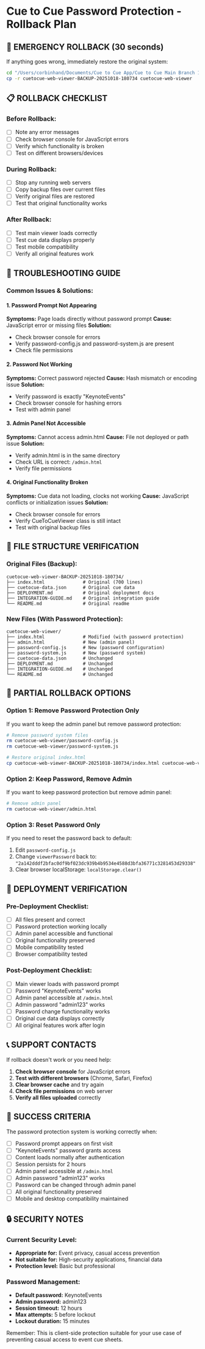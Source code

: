 # Cue to Cue Password Protection - Rollback Plan

## 🚨 EMERGENCY ROLLBACK (30 seconds)

If anything goes wrong, immediately restore the original system:

```bash
cd "/Users/corbinhand/Documents/Cue to Cue App/Cue to Cue Main Branch 1"
cp -r cuetocue-web-viewer-BACKUP-20251018-180734 cuetocue-web-viewer
```

## 📋 ROLLBACK CHECKLIST

### Before Rollback:
- [ ] Note any error messages
- [ ] Check browser console for JavaScript errors
- [ ] Verify which functionality is broken
- [ ] Test on different browsers/devices

### During Rollback:
- [ ] Stop any running web servers
- [ ] Copy backup files over current files
- [ ] Verify original files are restored
- [ ] Test that original functionality works

### After Rollback:
- [ ] Test main viewer loads correctly
- [ ] Test cue data displays properly
- [ ] Test mobile compatibility
- [ ] Verify all original features work

## 🔧 TROUBLESHOOTING GUIDE

### Common Issues & Solutions:

#### 1. Password Prompt Not Appearing
**Symptoms:** Page loads directly without password prompt
**Cause:** JavaScript error or missing files
**Solution:** 
- Check browser console for errors
- Verify password-config.js and password-system.js are present
- Check file permissions

#### 2. Password Not Working
**Symptoms:** Correct password rejected
**Cause:** Hash mismatch or encoding issue
**Solution:**
- Verify password is exactly "KeynoteEvents"
- Check browser console for hashing errors
- Test with admin panel

#### 3. Admin Panel Not Accessible
**Symptoms:** Cannot access admin.html
**Cause:** File not deployed or path issue
**Solution:**
- Verify admin.html is in the same directory
- Check URL is correct: `/admin.html`
- Verify file permissions

#### 4. Original Functionality Broken
**Symptoms:** Cue data not loading, clocks not working
**Cause:** JavaScript conflicts or initialization issues
**Solution:**
- Check browser console for errors
- Verify CueToCueViewer class is still intact
- Test with original backup files

## 📁 FILE STRUCTURE VERIFICATION

### Original Files (Backup):
```
cuetocue-web-viewer-BACKUP-20251018-180734/
├── index.html              # Original (700 lines)
├── cuetocue-data.json      # Original cue data
├── DEPLOYMENT.md           # Original deployment docs
├── INTEGRATION-GUIDE.md    # Original integration guide
└── README.md               # Original readme
```

### New Files (With Password Protection):
```
cuetocue-web-viewer/
├── index.html              # Modified (with password protection)
├── admin.html              # New (admin panel)
├── password-config.js      # New (password configuration)
├── password-system.js      # New (password system)
├── cuetocue-data.json      # Unchanged
├── DEPLOYMENT.md           # Unchanged
├── INTEGRATION-GUIDE.md    # Unchanged
└── README.md               # Unchanged
```

## 🔄 PARTIAL ROLLBACK OPTIONS

### Option 1: Remove Password Protection Only
If you want to keep the admin panel but remove password protection:

```bash
# Remove password system files
rm cuetocue-web-viewer/password-config.js
rm cuetocue-web-viewer/password-system.js

# Restore original index.html
cp cuetocue-web-viewer-BACKUP-20251018-180734/index.html cuetocue-web-viewer/index.html
```

### Option 2: Keep Password, Remove Admin
If you want to keep password protection but remove admin panel:

```bash
# Remove admin panel
rm cuetocue-web-viewer/admin.html
```

### Option 3: Reset Password Only
If you need to reset the password back to default:

1. Edit `password-config.js`
2. Change `viewerPassword` back to: `"2a142dddf2bfac0df9bf023dc939b4b9534e4588d3bfa36771c3281453d29338"`
3. Clear browser localStorage: `localStorage.clear()`

## 🚀 DEPLOYMENT VERIFICATION

### Pre-Deployment Checklist:
- [ ] All files present and correct
- [ ] Password protection working locally
- [ ] Admin panel accessible and functional
- [ ] Original functionality preserved
- [ ] Mobile compatibility tested
- [ ] Browser compatibility tested

### Post-Deployment Checklist:
- [ ] Main viewer loads with password prompt
- [ ] Password "KeynoteEvents" works
- [ ] Admin panel accessible at `/admin.html`
- [ ] Admin password "admin123" works
- [ ] Password change functionality works
- [ ] Original cue data displays correctly
- [ ] All original features work after login

## 📞 SUPPORT CONTACTS

If rollback doesn't work or you need help:

1. **Check browser console** for JavaScript errors
2. **Test with different browsers** (Chrome, Safari, Firefox)
3. **Clear browser cache** and try again
4. **Check file permissions** on web server
5. **Verify all files uploaded** correctly

## 🎯 SUCCESS CRITERIA

The password protection system is working correctly when:

- [ ] Password prompt appears on first visit
- [ ] "KeynoteEvents" password grants access
- [ ] Content loads normally after authentication
- [ ] Session persists for 2 hours
- [ ] Admin panel accessible at `/admin.html`
- [ ] Admin password "admin123" works
- [ ] Password can be changed through admin panel
- [ ] All original functionality preserved
- [ ] Mobile and desktop compatibility maintained

## 🔒 SECURITY NOTES

### Current Security Level:
- **Appropriate for:** Event privacy, casual access prevention
- **Not suitable for:** High-security applications, financial data
- **Protection level:** Basic but professional

### Password Management:
- **Default password:** KeynoteEvents
- **Admin password:** admin123
- **Session timeout:** 12 hours
- **Max attempts:** 5 before lockout
- **Lockout duration:** 15 minutes

Remember: This is client-side protection suitable for your use case of preventing casual access to event cue sheets.
